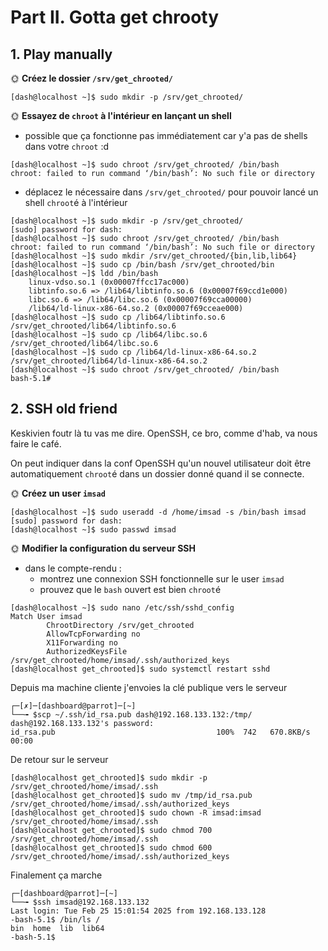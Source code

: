 # Part II. Gotta get chrooty


## 1. Play manually

🌞 **Créez le dossier `/srv/get_chrooted/`**
```
[dash@localhost ~]$ sudo mkdir -p /srv/get_chrooted/
```

🌞 **Essayez de `chroot` à l'intérieur en lançant un shell**

- possible que ça fonctionne pas immédiatement car y'a pas de shells dans votre `chroot` :d
```
[dash@localhost ~]$ sudo chroot /srv/get_chrooted/ /bin/bash
chroot: failed to run command ‘/bin/bash’: No such file or directory
```

- déplacez le nécessaire dans `/srv/get_chrooted/` pour pouvoir lancé un shell `chroot`é à l'intérieur
```
[dash@localhost ~]$ sudo mkdir -p /srv/get_chrooted/
[sudo] password for dash: 
[dash@localhost ~]$ sudo chroot /srv/get_chrooted/ /bin/bash
chroot: failed to run command ‘/bin/bash’: No such file or directory
[dash@localhost ~]$ sudo mkdir /srv/get_chrooted/{bin,lib,lib64}
[dash@localhost ~]$ sudo cp /bin/bash /srv/get_chrooted/bin
[dash@localhost ~]$ ldd /bin/bash
	linux-vdso.so.1 (0x00007ffcc17ac000)
	libtinfo.so.6 => /lib64/libtinfo.so.6 (0x00007f69ccd1e000)
	libc.so.6 => /lib64/libc.so.6 (0x00007f69cca00000)
	/lib64/ld-linux-x86-64.so.2 (0x00007f69cceae000)
[dash@localhost ~]$ sudo cp /lib64/libtinfo.so.6 /srv/get_chrooted/lib64/libtinfo.so.6
[dash@localhost ~]$ sudo cp /lib64/libc.so.6 /srv/get_chrooted/lib64/libc.so.6
[dash@localhost ~]$ sudo cp /lib64/ld-linux-x86-64.so.2 /srv/get_chrooted/lib64/ld-linux-x86-64.so.2
[dash@localhost ~]$ sudo chroot /srv/get_chrooted/ /bin/bash
bash-5.1# 
```

## 2. SSH old friend

Keskivien foutr là tu vas me dire. OpenSSH, ce bro, comme d'hab, va nous faire le café.

On peut indiquer dans la conf OpenSSH qu'un nouvel utilisateur doit être automatiquement `chroot`é dans un dossier donné quand il se connecte.

🌞 **Créez un user `imsad`**

```
[dash@localhost ~]$ sudo useradd -d /home/imsad -s /bin/bash imsad
[sudo] password for dash: 
[dash@localhost ~]$ sudo passwd imsad
```
🌞 **Modifier la configuration du serveur SSH**

- dans le compte-rendu :
  - montrez une connexion SSH fonctionnelle sur le user `imsad`
  - prouvez que le `bash` ouvert est bien `chroot`é

```
[dash@localhost ~]$ sudo nano /etc/ssh/sshd_config
Match User imsad
        ChrootDirectory /srv/get_chrooted
        AllowTcpForwarding no
        X11Forwarding no
        AuthorizedKeysFile /srv/get_chrooted/home/imsad/.ssh/authorized_keys
[dash@localhost get_chrooted]$ sudo systemctl restart sshd
```  
Depuis ma machine cliente j'envoies la clé publique vers le serveur  

```
┌─[✗]─[dashboard@parrot]─[~]
└──╼ $scp ~/.ssh/id_rsa.pub dash@192.168.133.132:/tmp/
dash@192.168.133.132's password: 
id_rsa.pub                                    100%  742   670.8KB/s   00:00    
```  
De retour sur le serveur  

```
[dash@localhost get_chrooted]$ sudo mkdir -p /srv/get_chrooted/home/imsad/.ssh
[dash@localhost get_chrooted]$ sudo mv /tmp/id_rsa.pub /srv/get_chrooted/home/imsad/.ssh/authorized_keys
[dash@localhost get_chrooted]$ sudo chown -R imsad:imsad /srv/get_chrooted/home/imsad/.ssh
[dash@localhost get_chrooted]$ sudo chmod 700 /srv/get_chrooted/home/imsad/.ssh
[dash@localhost get_chrooted]$ sudo chmod 600 /srv/get_chrooted/home/imsad/.ssh/authorized_keys
```  
Finalement ça marche  

```
┌─[dashboard@parrot]─[~]
└──╼ $ssh imsad@192.168.133.132
Last login: Tue Feb 25 15:01:54 2025 from 192.168.133.128
-bash-5.1$ /bin/ls /
bin  home  lib	lib64
-bash-5.1$   
```


